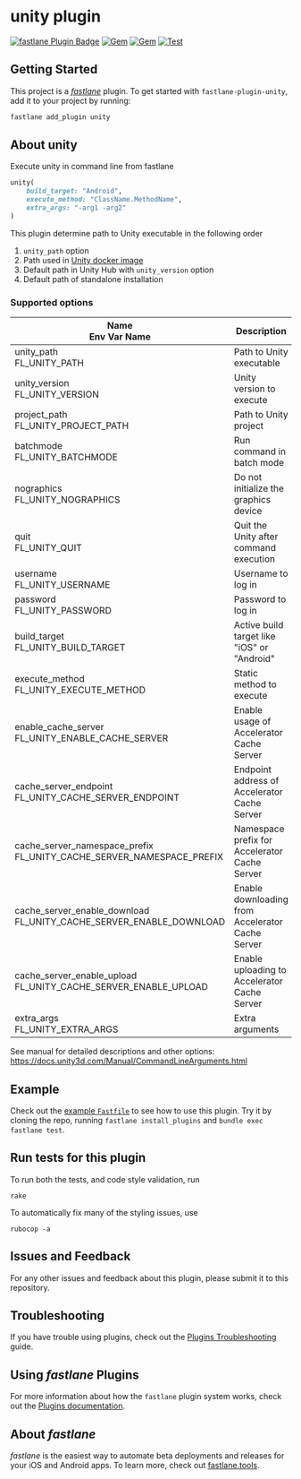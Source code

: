 # unity plugin

[![fastlane Plugin Badge](https://rawcdn.githack.com/fastlane/fastlane/master/fastlane/assets/plugin-badge.svg)](https://rubygems.org/gems/fastlane-plugin-unity)
[![Gem](https://img.shields.io/gem/v/fastlane-plugin-unity)](https://rubygems.org/gems/fastlane-plugin-unity)
[![Gem](https://img.shields.io/gem/dt/fastlane-plugin-unity)](https://rubygems.org/gems/fastlane-plugin-unity)
[![Test](https://github.com/safu9/fastlane-plugin-unity/workflows/Test/badge.svg)](https://github.com/safu9/fastlane-plugin-unity/actions?query=workflow%3ATest)

## Getting Started

This project is a [_fastlane_](https://github.com/fastlane/fastlane) plugin. To get started with `fastlane-plugin-unity`, add it to your project by running:

```bash
fastlane add_plugin unity
```

## About unity

Execute unity in command line from fastlane

```ruby
unity(
    build_target: "Android",
    execute_method: "ClassName.MethodName",
    extra_args: "-arg1 -arg2"
)
```

This plugin determine path to Unity executable in the following order

1. `unity_path` option
1. Path used in [Unity docker image](https://gitlab.com/gableroux/unity3d)
1. Default path in Unity Hub with `unity_version` option
1. Default path of standalone installation

### Supported options

| Name <br/> Env Var Name                                                    | Description                                      | Default     |
|----------------------------------------------------------------------------|--------------------------------------------------|-------------|
| unity_path <br/> FL_UNITY_PATH                                             | Path to Unity executable                         |             |
| unity_version <br/> FL_UNITY_VERSION                                       | Unity version to execute                         |             |
| project_path <br/> FL_UNITY_PROJECT_PATH                                   | Path to Unity project                            | Current Dir |
| batchmode <br/> FL_UNITY_BATCHMODE                                         | Run command in batch mode                        | true        |
| nographics <br/> FL_UNITY_NOGRAPHICS                                       | Do not initialize the graphics device            | true        |
| quit <br/> FL_UNITY_QUIT                                                   | Quit the Unity after command execution           | true        |
| username <br/> FL_UNITY_USERNAME                                           | Username to log in                               |             |
| password <br/> FL_UNITY_PASSWORD                                           | Password to log in                               |             |
| build_target <br/> FL_UNITY_BUILD_TARGET                                   | Active build target like "iOS" or "Android"      |             |
| execute_method <br/> FL_UNITY_EXECUTE_METHOD                               | Static method to execute                         |             |
| enable_cache_server <br/> FL_UNITY_ENABLE_CACHE_SERVER                     | Enable usage of Accelerator Cache Server         |             |
| cache_server_endpoint <br/> FL_UNITY_CACHE_SERVER_ENDPOINT                 | Endpoint address of Accelerator Cache Server     |             |
| cache_server_namespace_prefix <br/> FL_UNITY_CACHE_SERVER_NAMESPACE_PREFIX | Namespace prefix for Accelerator Cache Server    |             |
| cache_server_enable_download <br/> FL_UNITY_CACHE_SERVER_ENABLE_DOWNLOAD   | Enable downloading from Accelerator Cache Server |             |
| cache_server_enable_upload <br/> FL_UNITY_CACHE_SERVER_ENABLE_UPLOAD       | Enable uploading to Accelerator Cache Server     |             |
| extra_args <br/> FL_UNITY_EXTRA_ARGS                                       | Extra arguments                                  |             |

See manual for detailed descriptions and other options: https://docs.unity3d.com/Manual/CommandLineArguments.html

## Example

Check out the [example `Fastfile`](fastlane/Fastfile) to see how to use this plugin. Try it by cloning the repo, running `fastlane install_plugins` and `bundle exec fastlane test`.

## Run tests for this plugin

To run both the tests, and code style validation, run

```
rake
```

To automatically fix many of the styling issues, use
```
rubocop -a
```

## Issues and Feedback

For any other issues and feedback about this plugin, please submit it to this repository.

## Troubleshooting

If you have trouble using plugins, check out the [Plugins Troubleshooting](https://docs.fastlane.tools/plugins/plugins-troubleshooting/) guide.

## Using _fastlane_ Plugins

For more information about how the `fastlane` plugin system works, check out the [Plugins documentation](https://docs.fastlane.tools/plugins/create-plugin/).

## About _fastlane_

_fastlane_ is the easiest way to automate beta deployments and releases for your iOS and Android apps. To learn more, check out [fastlane.tools](https://fastlane.tools).
